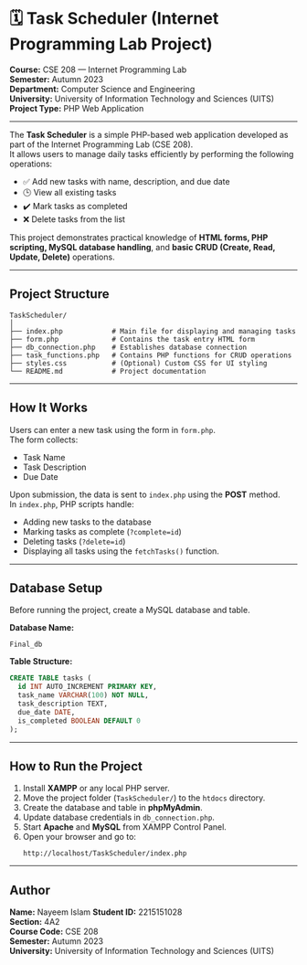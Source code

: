 # 🗓️ Task Scheduler (Internet Programming Lab Project)
**Course:** CSE 208 — Internet Programming Lab  
**Semester:** Autumn 2023  
**Department:** Computer Science and Engineering  
**University:** University of Information Technology and Sciences (UITS)  
**Project Type:** PHP Web Application  

---

The **Task Scheduler** is a simple PHP-based web application developed as part of the Internet Programming Lab (CSE 208).  
It allows users to manage daily tasks efficiently by performing the following operations:

- ✅ Add new tasks with name, description, and due date  
- 🕒 View all existing tasks  
- ✔️ Mark tasks as completed  
- ❌ Delete tasks from the list  

This project demonstrates practical knowledge of **HTML forms, PHP scripting, MySQL database handling**, and **basic CRUD (Create, Read, Update, Delete)** operations.

---

## Project Structure
```
TaskScheduler/
│
├── index.php            # Main file for displaying and managing tasks
├── form.php             # Contains the task entry HTML form
├── db_connection.php    # Establishes database connection
├── task_functions.php   # Contains PHP functions for CRUD operations
├── styles.css           # (Optional) Custom CSS for UI styling
└── README.md            # Project documentation
```

---

## How It Works
Users can enter a new task using the form in `form.php`.  
The form collects:
- Task Name  
- Task Description  
- Due Date  

Upon submission, the data is sent to `index.php` using the **POST** method.  
In `index.php`, PHP scripts handle:
- Adding new tasks to the database  
- Marking tasks as complete (`?complete=id`)  
- Deleting tasks (`?delete=id`)  
- Displaying all tasks using the `fetchTasks()` function.

---

## Database Setup
Before running the project, create a MySQL database and table.

**Database Name:**
```
Final_db
```

**Table Structure:**
```sql
CREATE TABLE tasks (
  id INT AUTO_INCREMENT PRIMARY KEY,
  task_name VARCHAR(100) NOT NULL,
  task_description TEXT,
  due_date DATE,
  is_completed BOOLEAN DEFAULT 0
);
```

---

## How to Run the Project
1. Install **XAMPP** or any local PHP server.  
2. Move the project folder (`TaskScheduler/`) to the `htdocs` directory.  
3. Create the database and table in **phpMyAdmin**.  
4. Update database credentials in `db_connection.php`.  
5. Start **Apache** and **MySQL** from XAMPP Control Panel.  
6. Open your browser and go to:
   ```
   http://localhost/TaskScheduler/index.php
   ```

---

## Author
**Name:** Nayeem Islam 
**Student ID:** 2215151028  
**Section:** 4A2  
**Course Code:** CSE 208  
**Semester:** Autumn 2023  
**University:** University of Information Technology and Sciences (UITS)
